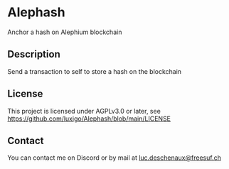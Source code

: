 # Alephash
Anchor a hash on Alephium blockchain

## Description
Send a transaction to self to store a hash on the blockchain

## License
This project is licensed under AGPLv3.0 or later, see https://github.com/luxigo/Alephash/blob/main/LICENSE

## Contact
You can contact me on Discord or by mail at luc.deschenaux@freesuf.ch
